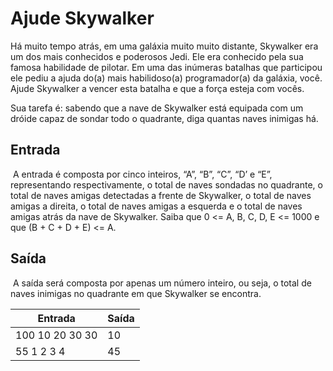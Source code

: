 # 									Ajude Skywalker 

Há muito tempo atrás, em uma galáxia muito muito distante, Skywalker era um dos mais conhecidos e poderosos Jedi. Ele era conhecido pela sua famosa habilidade de pilotar. Em uma das inúmeras batalhas que participou ele pediu a ajuda do(a) mais habilidoso(a) programador(a) da galáxia, você. Ajude Skywalker a vencer esta batalha e que a força esteja com vocês. 

Sua tarefa é: sabendo que a nave de Skywalker está equipada com um dróide capaz de sondar todo o quadrante, diga quantas naves inimigas há. 

## Entrada 

​	A entrada é composta por cinco inteiros, “A”, “B”, “C”, “D’ e “E”, representando respectivamente, o total de naves sondadas no quadrante, o total de naves amigas detectadas a frente de Skywalker, o total de naves amigas a direita, o total de naves amigas a esquerda e o total de naves amigas atrás da nave de Skywalker. Saiba que 0 <= A, B, C, D, E <= 1000 e que (B + C + D + E) <= A. 

## Saída 

​	A saída será composta por apenas um número inteiro, ou seja, o total de naves inimigas no quadrante em que Skywalker se encontra. 

| Entrada         | Saída |
| --------------- | ----- |
| 100 10 20 30 30 | 10    |
| 55 1 2 3 4      | 45    |

